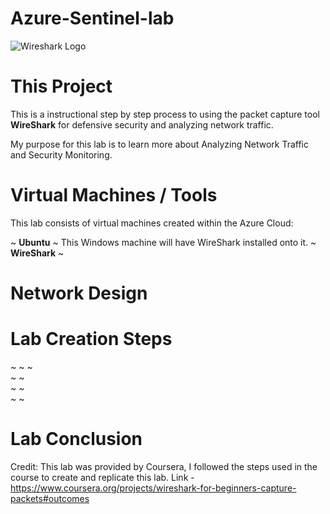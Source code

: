 # Azure-Sentinel-lab

![Wireshark Logo](https://github.com/Lantyy/WireShark-Packet-Capture-lab/assets/122828853/ffe14e63-5e78-428c-b14f-0f92237f214f)


# This Project
This is a instructional step by step process to using the packet capture tool **WireShark** for defensive security and analyzing network traffic.

My purpose for this lab is to learn more about Analyzing Network Traffic and Security Monitoring.

# Virtual Machines / Tools
This lab consists of virtual machines created within the Azure Cloud:

  ~ **Ubuntu** ~ This Windows machine will have WireShark installed onto it.
  ~ **WireShark** ~ 

	
# Network Design


# Lab Creation Steps
  ~ 
  ~ 
  ~  
  ~ 
  ~  
  ~ 
  ~  
  ~ 
  ~ 

  # Lab Conclusion

  Credit: This lab was provided by Coursera, I followed the steps used in the course to create and replicate this lab. Link - https://www.coursera.org/projects/wireshark-for-beginners-capture-packets#outcomes
